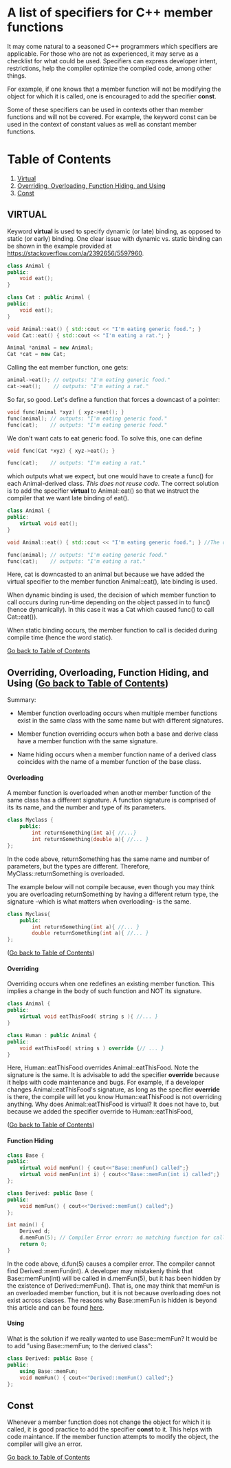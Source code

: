 # A list of specifiers for C++ member functions

It may come natural to a seasoned C++ programmers which specifiers are applicable. For those
who are not as experienced, it may serve as a checklist for what could be used. Specifiers can express developer intent, 
restrictions, help the compiler optimize the compiled code, among other things. 

For example, if one knows that a member function will not be modifying the object for which it is called, 
one is encouraged to add the specifier **const**. 

Some of these specifiers can be used in contexts other than member functions and will not be covered. For example, the keyword const can be used in the context of constant values as well as constant member functions. 

<a name="toc"></a>
# Table of Contents
1. [Virtual](#virtual)
2. [Overriding, Overloading, Function Hiding, and Using](#overriding_and_overloading)
3. [Const](#const)

<a name="virtual"></a>
## VIRTUAL
Keyword **virtual** is used to specify dynamic (or late) binding, as opposed to static (or early) binding.
One clear issue with dynamic vs. static binding can be shown in the example provided at https://stackoverflow.com/a/2392656/5597960. 

```cpp
class Animal {
public:
	void eat();
}

class Cat : public Animal {
public:
	void eat();
}

void Animal::eat() { std::cout << "I'm eating generic food."; }
void Cat::eat() { std::cout << "I'm eating a rat."; }

Animal *animal = new Animal;
Cat *cat = new Cat;
```
Calling the eat member function, one gets:
```cpp
animal->eat(); // outputs: "I'm eating generic food."
cat->eat();    // outputs: "I'm eating a rat."
```

So far, so good. Let's define a function that forces a downcast of a pointer:
```cpp
void func(Animal *xyz) { xyz->eat(); }
func(animal); // outputs: "I'm eating generic food."
func(cat);    // outputs: "I'm eating generic food."
```
We don't want cats to eat generic food. To solve this, one can define
```cpp
void func(Cat *xyz) { xyz->eat(); }

func(cat);    // outputs: "I'm eating a rat."
```

which outputs what we expect, but one would have to create a func() for each Animal-derived class. *This does not reuse code.* The correct solution is to add the specifier **virtual** to Animal::eat() so that we instruct the compiler that we want late binding of eat().

```cpp
class Animal {
public:
	virtual void eat(); 
}

void Animal::eat() { std::cout << "I'm eating generic food."; } //The definition does not change. 

func(animal); // outputs: "I'm eating generic food."
func(cat);    // outputs: "I'm eating a rat."
```

Here, cat is downcasted to an animal but because we have added the virtual specifier to the member function Animal::eat(), late binding is used. 

When dynamic binding is used, the decision of which member function to call occurs during run-time depending on the object passed in to func() (hence dynamically). In this case it was a Cat which caused func() to call Cat::eat()). 

When static binding occurs, the member function to call is decided during compile time (hence the word static).

[Go back to Table of Contents](#toc)

<a name="overriding_and_overloading"></a>
## Overriding, Overloading, Function Hiding, and Using ([Go back to Table of Contents](#toc))

Summary:
* Member function overloading occurs when multiple member functions exist in the same class with the same name but with different signatures. 

* Member function overriding occurs when both a base and derive class have a member function with the same signature. 

* Name hiding occurs when a member function name of a derived class coincides with the name of a member function of the base class.

#### Overloading
A member function is overloaded when another member function of the same class has a different signature. A function signature is comprised of its its name, and the number and type of its parameters.

```cpp
class Myclass {
    public:
        int returnSomething(int a){ //...}
        int returnSomething(double a){ //... }
};
```

In the code above, returnSomething has the same name and number of parameters, but the types are different. Therefore, MyClass::returnSomething is overloaded.

The example below will not compile because, even though you may think you are overloading returnSomething by having a different return type, the signature -which is what matters when overloading- is the same. 
```cpp
class Myclass{
    public:
        int returnSomething(int a){ //... }
        double returnSomething(int a){ //... }
};
```
([Go back to Table of Contents](#toc))
#### Overriding

Overriding occurs when one redefines an existing member function. This implies a change in the body of such function and NOT its signature. 

```cpp
class Animal {
public:
	virtual void eatThisFood( string s ){ //... }
}

class Human : public Animal {
public:
	void eatThisFood( string s ) override {// ... }
}
```

Here, Human::eatThisFood overrides Animal::eatThisFood. Note the signature is the same. It is advisable to add the specifier **override** because it helps with code maintenance and bugs. For example, if a developer changes Animal::eatThisFood's signature, as long as the specifier **override** is there, the compile will let you know Human::eatThisFood is not overriding anything. Why does Animal::eatThisFood is virtual? It does not have to, but because we added the specifier override to Human::eatThisFood, 

([Go back to Table of Contents](#toc))
#### Function Hiding

```cpp
class Base {
public:
	virtual void memFun() { cout<<"Base::memFun() called";}
	virtual void memFun(int i) { cout<<"Base::memFun(int i) called";}
};

class Derived: public Base {
public:
	void memFun() { cout<<"Derived::memFun() called";}
};

int main() {
	Derived d;
	d.memFun(5); // Compiler Error error: no matching function for call to 'Derived::memFun(int)'
	return 0;
}
```

In the code above, d.fun(5) causes a compiler error. The compiler cannot find Derived::memFun(int). A developer may mistakenly think that Base::memFun(int) will be called in d.memFun(5), but it has been hidden by the existence of Derived::memFun(). That is, one may think that memFun is an overloaded member function, but it is not because overloading does not exist across classes. The reasons why Base::memFun is hidden is beyond this article and can be found [here](https://stackoverflow.com/a/1629074/5597960). 

#### Using
What is the solution if we really wanted to use Base::memFun? It would be to add "using Base::memFun; to the derived class":

```cpp
class Derived: public Base {
public:
	using Base::memFun;
	void memFun() { cout<<"Derived::memFun() called";}
};
```
<a name="const"></a>
## Const

Whenever a member function does not change the object for which it is called, it is good practice to add the specifier **const** to it. This helps with code maintance. If the member function attempts to modify the object, the compiler will give an error. 

[Go back to Table of Contents](#toc)
